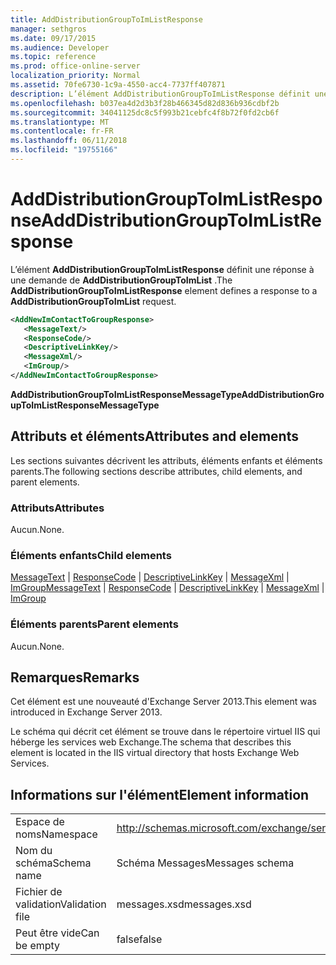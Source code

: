 ```yaml
---
title: AddDistributionGroupToImListResponse
manager: sethgros
ms.date: 09/17/2015
ms.audience: Developer
ms.topic: reference
ms.prod: office-online-server
localization_priority: Normal
ms.assetid: 70fe6730-1c9a-4550-acc4-7737ff407871
description: L’élément AddDistributionGroupToImListResponse définit une réponse à une demande de AddDistributionGroupToImList.
ms.openlocfilehash: b037ea4d2d3b3f28b466345d82d836b936cdbf2b
ms.sourcegitcommit: 34041125dc8c5f993b21cebfc4f8b72f0fd2cb6f
ms.translationtype: MT
ms.contentlocale: fr-FR
ms.lasthandoff: 06/11/2018
ms.locfileid: "19755166"
---
```

# <a name="adddistributiongrouptoimlistresponse"></a><span data-ttu-id="f4c7b-103">AddDistributionGroupToImListResponse</span><span class="sxs-lookup"><span data-stu-id="f4c7b-103">AddDistributionGroupToImListResponse</span></span>

<span data-ttu-id="f4c7b-104">L’élément **AddDistributionGroupToImListResponse** définit une réponse à une demande de **AddDistributionGroupToImList** .</span><span class="sxs-lookup"><span data-stu-id="f4c7b-104">The **AddDistributionGroupToImListResponse** element defines a response to a **AddDistributionGroupToImList** request.</span></span> 
  
```XML
<AddNewImContactToGroupResponse>
   <MessageText/>
   <ResponseCode/>
   <DescriptiveLinkKey/>
   <MessageXml/>
   <ImGroup/>
</AddNewImContactToGroupResponse>
```

 <span data-ttu-id="f4c7b-105">**AddDistributionGroupToImListResponseMessageType**</span><span class="sxs-lookup"><span data-stu-id="f4c7b-105">**AddDistributionGroupToImListResponseMessageType**</span></span>
## <a name="attributes-and-elements"></a><span data-ttu-id="f4c7b-106">Attributs et éléments</span><span class="sxs-lookup"><span data-stu-id="f4c7b-106">Attributes and elements</span></span>

<span data-ttu-id="f4c7b-107">Les sections suivantes décrivent les attributs, éléments enfants et éléments parents.</span><span class="sxs-lookup"><span data-stu-id="f4c7b-107">The following sections describe attributes, child elements, and parent elements.</span></span>
  
### <a name="attributes"></a><span data-ttu-id="f4c7b-108">Attributs</span><span class="sxs-lookup"><span data-stu-id="f4c7b-108">Attributes</span></span>

<span data-ttu-id="f4c7b-109">Aucun.</span><span class="sxs-lookup"><span data-stu-id="f4c7b-109">None.</span></span>
  
### <a name="child-elements"></a><span data-ttu-id="f4c7b-110">Éléments enfants</span><span class="sxs-lookup"><span data-stu-id="f4c7b-110">Child elements</span></span>

<span data-ttu-id="f4c7b-111">[MessageText](messagetext.md) | [ResponseCode](responsecode.md) | [DescriptiveLinkKey](descriptivelinkkey.md) | [MessageXml](messagexml.md) | [ImGroup](imgroup.md)</span><span class="sxs-lookup"><span data-stu-id="f4c7b-111">[MessageText](messagetext.md) | [ResponseCode](responsecode.md) | [DescriptiveLinkKey](descriptivelinkkey.md) | [MessageXml](messagexml.md) | [ImGroup](imgroup.md)</span></span>
  
### <a name="parent-elements"></a><span data-ttu-id="f4c7b-112">Éléments parents</span><span class="sxs-lookup"><span data-stu-id="f4c7b-112">Parent elements</span></span>

<span data-ttu-id="f4c7b-113">Aucun.</span><span class="sxs-lookup"><span data-stu-id="f4c7b-113">None.</span></span>
  
## <a name="remarks"></a><span data-ttu-id="f4c7b-114">Remarques</span><span class="sxs-lookup"><span data-stu-id="f4c7b-114">Remarks</span></span>

<span data-ttu-id="f4c7b-115">Cet élément est une nouveauté d'Exchange Server 2013.</span><span class="sxs-lookup"><span data-stu-id="f4c7b-115">This element was introduced in Exchange Server 2013.</span></span>
  
<span data-ttu-id="f4c7b-116">Le schéma qui décrit cet élément se trouve dans le répertoire virtuel IIS qui héberge les services web Exchange.</span><span class="sxs-lookup"><span data-stu-id="f4c7b-116">The schema that describes this element is located in the IIS virtual directory that hosts Exchange Web Services.</span></span>
  
## <a name="element-information"></a><span data-ttu-id="f4c7b-117">Informations sur l'élément</span><span class="sxs-lookup"><span data-stu-id="f4c7b-117">Element information</span></span>

|||
|:-----|:-----|
|<span data-ttu-id="f4c7b-118">Espace de noms</span><span class="sxs-lookup"><span data-stu-id="f4c7b-118">Namespace</span></span>  <br/> |http://schemas.microsoft.com/exchange/services/2006/messages  <br/> |
|<span data-ttu-id="f4c7b-119">Nom du schéma</span><span class="sxs-lookup"><span data-stu-id="f4c7b-119">Schema name</span></span>  <br/> |<span data-ttu-id="f4c7b-120">Schéma Messages</span><span class="sxs-lookup"><span data-stu-id="f4c7b-120">Messages schema</span></span>  <br/> |
|<span data-ttu-id="f4c7b-121">Fichier de validation</span><span class="sxs-lookup"><span data-stu-id="f4c7b-121">Validation file</span></span>  <br/> |<span data-ttu-id="f4c7b-122">messages.xsd</span><span class="sxs-lookup"><span data-stu-id="f4c7b-122">messages.xsd</span></span>  <br/> |
|<span data-ttu-id="f4c7b-123">Peut être vide</span><span class="sxs-lookup"><span data-stu-id="f4c7b-123">Can be empty</span></span>  <br/> |<span data-ttu-id="f4c7b-124">false</span><span class="sxs-lookup"><span data-stu-id="f4c7b-124">false</span></span>  <br/> |
   

